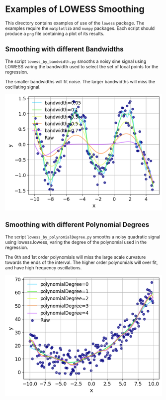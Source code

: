 # Examples of LOWESS Smoothing
This directory contains examples of use of the `lowess` package.
The examples require the `matplotlib` and `numpy` packages.
Each script should produce a `png` file containing a plot of its results.


## Smoothing with different Bandwidths
The script `lowess_by_bandwidth.py` smooths a noisy sine signal using LOWESS varing the bandwidth used to select the set of local points for the regression.

The smaller bandwidths will fit noise.
The larger bandwidths will miss the oscillating signal.

![lowess_by_bandwidth.png](lowess_by_bandwidth.png)



## Smoothing with different Polynomial Degrees
The script `lowess_by_polynomialDegree.py` smooths a noisy quadratic signal using lowess.lowess, varing the degree of the polynomial used in the regression.

The 0th and 1st order polynomials will miss the large scale curvature towards the ends of the interval.
The higher order polynomials will over fit, and have high frequency oscillations.

![lowess_by_polynomialDegree.png](lowess_by_polynomialDegree.png)
